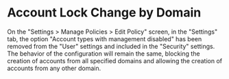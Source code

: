 # Account Lock Change by Domain

On the "Settings > Manage Policies > Edit Policy" screen, in the "Settings" tab, the option "Account types with management disabled" has been removed from the "User" settings and included in the "Security" settings. The behavior of the configuration will remain the same, blocking the creation of accounts from all specified domains and allowing the creation of accounts from any other domain.
